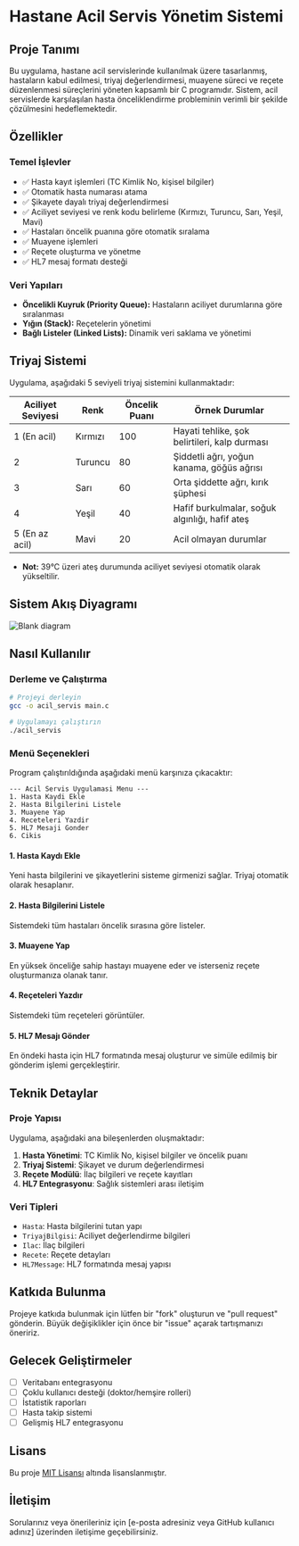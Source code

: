 # Hastane Acil Servis Yönetim Sistemi

## Proje Tanımı
Bu uygulama, hastane acil servislerinde kullanılmak üzere tasarlanmış, hastaların kabul edilmesi, triyaj değerlendirmesi, muayene süreci ve reçete düzenlenmesi süreçlerini yöneten kapsamlı bir C programıdır. Sistem, acil servislerde karşılaşılan hasta önceliklendirme probleminin verimli bir şekilde çözülmesini hedeflemektedir.

## Özellikler

### Temel İşlevler
- ✅ Hasta kayıt işlemleri (TC Kimlik No, kişisel bilgiler)
- ✅ Otomatik hasta numarası atama
- ✅ Şikayete dayalı triyaj değerlendirmesi
- ✅ Aciliyet seviyesi ve renk kodu belirleme (Kırmızı, Turuncu, Sarı, Yeşil, Mavi)
- ✅ Hastaları öncelik puanına göre otomatik sıralama
- ✅ Muayene işlemleri
- ✅ Reçete oluşturma ve yönetme
- ✅ HL7 mesaj formatı desteği

### Veri Yapıları
- **Öncelikli Kuyruk (Priority Queue):** Hastaların aciliyet durumlarına göre sıralanması
- **Yığın (Stack):** Reçetelerin yönetimi
- **Bağlı Listeler (Linked Lists):** Dinamik veri saklama ve yönetimi

## Triyaj Sistemi

Uygulama, aşağıdaki 5 seviyeli triyaj sistemini kullanmaktadır:

| Aciliyet Seviyesi | Renk   | Öncelik Puanı | Örnek Durumlar                                  |
|-------------------|--------|---------------|------------------------------------------------|
| 1 (En acil)       | Kırmızı| 100           | Hayati tehlike, şok belirtileri, kalp durması   |
| 2                 | Turuncu| 80            | Şiddetli ağrı, yoğun kanama, göğüs ağrısı       |
| 3                 | Sarı   | 60            | Orta şiddette ağrı, kırık şüphesi              |
| 4                 | Yeşil  | 40            | Hafif burkulmalar, soğuk algınlığı, hafif ateş  |
| 5 (En az acil)    | Mavi   | 20            | Acil olmayan durumlar                          |

* **Not:** 39°C üzeri ateş durumunda aciliyet seviyesi otomatik olarak yükseltilir.

## Sistem Akış Diyagramı

![Blank diagram](https://github.com/user-attachments/assets/a7b052f7-abfc-4e04-ab27-1bccfa34d9f6)

## Nasıl Kullanılır

### Derleme ve Çalıştırma
```bash
# Projeyi derleyin
gcc -o acil_servis main.c

# Uygulamayı çalıştırın
./acil_servis
```

### Menü Seçenekleri
Program çalıştırıldığında aşağıdaki menü karşınıza çıkacaktır:
```
--- Acil Servis Uygulamasi Menu ---
1. Hasta Kaydi Ekle
2. Hasta Bilgilerini Listele
3. Muayene Yap
4. Receteleri Yazdir
5. HL7 Mesaji Gonder
6. Cikis
```

#### 1. Hasta Kaydı Ekle
Yeni hasta bilgilerini ve şikayetlerini sisteme girmenizi sağlar. Triyaj otomatik olarak hesaplanır.

#### 2. Hasta Bilgilerini Listele
Sistemdeki tüm hastaları öncelik sırasına göre listeler.

#### 3. Muayene Yap
En yüksek önceliğe sahip hastayı muayene eder ve isterseniz reçete oluşturmanıza olanak tanır.

#### 4. Reçeteleri Yazdır
Sistemdeki tüm reçeteleri görüntüler.

#### 5. HL7 Mesajı Gönder
En öndeki hasta için HL7 formatında mesaj oluşturur ve simüle edilmiş bir gönderim işlemi gerçekleştirir.

## Teknik Detaylar

### Proje Yapısı
Uygulama, aşağıdaki ana bileşenlerden oluşmaktadır:

1. **Hasta Yönetimi**: TC Kimlik No, kişisel bilgiler ve öncelik puanı
2. **Triyaj Sistemi**: Şikayet ve durum değerlendirmesi
3. **Reçete Modülü**: İlaç bilgileri ve reçete kayıtları
4. **HL7 Entegrasyonu**: Sağlık sistemleri arası iletişim

### Veri Tipleri
- `Hasta`: Hasta bilgilerini tutan yapı
- `TriyajBilgisi`: Aciliyet değerlendirme bilgileri
- `Ilac`: İlaç bilgileri
- `Recete`: Reçete detayları
- `HL7Message`: HL7 formatında mesaj yapısı

## Katkıda Bulunma
Projeye katkıda bulunmak için lütfen bir "fork" oluşturun ve "pull request" gönderin. Büyük değişiklikler için önce bir "issue" açarak tartışmanızı öneririz.

## Gelecek Geliştirmeler
- [ ] Veritabanı entegrasyonu
- [ ] Çoklu kullanıcı desteği (doktor/hemşire rolleri)
- [ ] İstatistik raporları
- [ ] Hasta takip sistemi
- [ ] Gelişmiş HL7 entegrasyonu

## Lisans
Bu proje [MIT Lisansı](LICENSE) altında lisanslanmıştır.

## İletişim
Sorularınız veya önerileriniz için [e-posta adresiniz veya GitHub kullanıcı adınız] üzerinden iletişime geçebilirsiniz.
